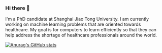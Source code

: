 ### Hi there 👋
I'm a PhD candidate at Shanghai Jiao Tong University. I am currently working on machine learning problems that are oriented towards healthcare. My goal is for computers to learn efficiently so that they can help address the shortage of healthcare professionals around the world.

[![Anurag's GitHub stats](https://github-readme-stats.vercel.app/api?username=JamesQFreeman&theme=radical)](https://github.com/anuraghazra/github-readme-stats)


<!--
**JamesQFreeman/JamesQFreeman** is a ✨ _special_ ✨ repository because its `README.md` (this file) appears on your GitHub profile.

Here are some ideas to get you started:

- 🔭 I’m currently working on ...
- 🌱 I’m currently learning ...
- 👯 I’m looking to collaborate on ...
- 🤔 I’m looking for help with ...
- 💬 Ask me about ...
- 📫 How to reach me: ...
- 😄 Pronouns: ...
- ⚡ Fun fact: ...
-->
